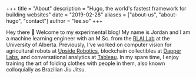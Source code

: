 +++
title = "About"
description = "Hugo, the world's fastest framework for building websites"
date = "2019-02-28"
aliases = ["about-us", "about-hugo", "contact"]
author = "lee.so"
+++

Hey there 👋 Welcome to my experimental blog! My name is Jordan and I am a machine learning engineer with an M.Sc. from the [RLAI Lab](http://rlai.ualberta.ca/) at the University of Alberta. Previously, I've worked on computer vision for agricultural robots at [Upside Robotics](https://upsiderobotics.com/), blockchain collectibles at [Dapper Labs](https://www.dapperlabs.com/), and conversational analytics at [Tableau](https://www.tableau.com/). In my spare time, I enjoy training the art of folding clothes with people in them, also known colloquially as Brazilian Jiu Jitsu.
